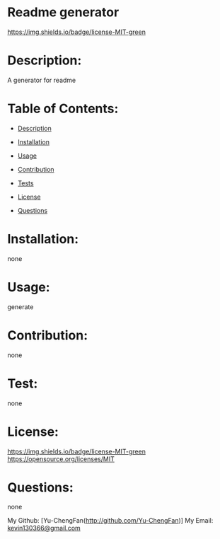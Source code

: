 # Readme generator


  https://img.shields.io/badge/license-MIT-green

  # Description:

  A generator for readme


  # Table of Contents:

  - [Description](#description)

  - [Installation](#installation)

  - [Usage](#usage)

  - [Contribution](#contribution)

  - [Tests](#tests)

  - [License](#license)

  - [Questions](#questions)


  # Installation:

  none

  # Usage:

  generate

  # Contribution:

  none

  # Test:

  none

  # License: 

  
  https://img.shields.io/badge/license-MIT-green
  https://opensource.org/licenses/MIT
  

  # Questions:

  none


  My Github: [Yu-ChengFan(http://github.com/Yu-ChengFan)]
  My Email: kevin130366@gmail.com
